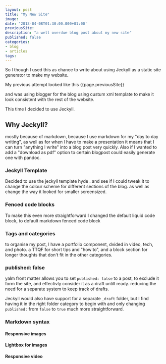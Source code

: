 ```yaml
---
layout: post
title: "My New Site"
image:
date: '2013-04-08T01:30:00.000+01:00'
previousSite:
description: "a well overdue blog post about my new site"
published: false
categories:
- blog
- articles
tags:
---
```



So I though I used this as chance to write about using Jeckyll as a static site generator to make my website.

My previous attempt looked like this {{page.previousSite}}

and was using blogger for the blog using custum xml template to make it look consistent with the rest of the website.

This time I decided to use Jeckyll.

## Why Jeckyll?

mostly because of markdown, because I use markdown for my "day to day writing", as well as for when I have to make a presentation <!-- link to remark.js --> it means that I can turn "anything I write" into a blog post very quickly.
Also if I wanted to add a "download as pdf" option to certain blogpost could easily generate one with pandoc.

### Jeckyll Template
Decided to use the jeckyll template hyde  .   <!-- link + image -->
and see if I could tweak it to change the colour scheme for different sections of the blog.
as well as change the way it looked for smaller screensized.

<!-- different  screenshot before/after-->

### Fenced code blocks
To make this even more straightforward I changed the default liquid code block, to default markdown fenced code block <!-- link to blog post abotu this -->

### Tags and categories
to organise my post, I have a portfolio component, dvided in video, tech, and photo. a TTQF for short tips and "how to", and a block section for longer thoughts that don't fit in the other categories.

<!-- Using categories in markdown -->

### published: false
yalm front matter <!-- what is it?  http://jekyllrb.com/docs/frontmatter/ --> allows you to set `published: false` to a post, to exclude it form the site, and effectivly consider it as a draft untill ready.
reducing the need for a separate system to keep track of drafts.

Jeckyll would also have support for a separate `_draft` folder, but I find having it in the right folder category to begin with and only changing `published:` from `false` to `true` much more straightforward.

### Markdown syntax
<!-- See Readme page -->

#### Responsive images


#### Lightbox for images


#### Responsive video
